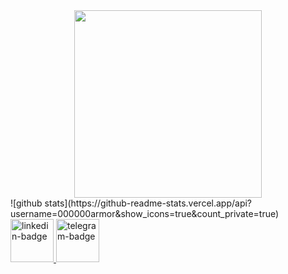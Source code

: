 <div id="header" align="center">
  <img src="https://media.giphy.com/media/ooFWU2tmYrrtC/giphy.gif" width="300"/>
</div>
<div id="github-stats">
  ![github stats](https://github-readme-stats.vercel.app/api?username=000000armor&show_icons=true&count_private=true)
</div>
<div id="badges">
   <a href="https://www.linkedin.com/in/david-sevikian-7b2037158/">
    <img width="69" height="69" src="https://img.icons8.com/3d-plastilina/69/linkedin--v1.png" alt="linkedin-badge"/>
  </a>
  <a href="https://t.me/armor000000">
    <img width="69" height="69" src="https://icons8.com/icon/k4jADXhS5U1t/telegram" alt="telegram-badge"/>
  </a>
</div>
